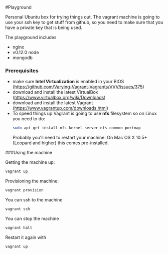 #Playground

Personal Ubuntu box for trying things out. The vagrant machine is going to use your ssh key to get stuff from github, so you need to make sure that you have a private key that is being used.

The playground includes 
  * nginx
  * v0.12.0 node 
  * mongodb

### Prerequisites

* make sure **Intel Virtualization** is enabled in your BIOS (https://github.com/Varying-Vagrant-Vagrants/VVV/issues/375)
* download and install the latest VirtualBox (https://www.virtualbox.org/wiki/Downloads)
* download and install the latest Vagrant (https://www.vagrantup.com/downloads.html)
* To speed things up Vagrant is going to use **nfs** filesystem so on Linux you need to do:
    ```sh
    sudo apt-get install nfs-kernel-server nfs-common portmap
    ```
    Probably you'll need to restart your machine.
    On Mac OS X 10.5+ (Leopard and higher) this comes pre-installed.

###Using the machine

Getting the machine up:
```sh
vagrant up
```

Provisioning the machine:
```sh
vagrant provision
```

You can ssh to the machine
```sh
vagrant ssh
```

You can stop the machine
```sh
vagrant halt
```

Restart it again with
```sh
vagrant up